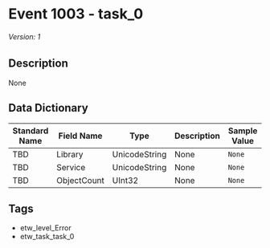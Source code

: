 # Event 1003 - task_0
###### Version: 1

## Description
None

## Data Dictionary
|Standard Name|Field Name|Type|Description|Sample Value|
|---|---|---|---|---|
|TBD|Library|UnicodeString|None|`None`|
|TBD|Service|UnicodeString|None|`None`|
|TBD|ObjectCount|UInt32|None|`None`|

## Tags
* etw_level_Error
* etw_task_task_0